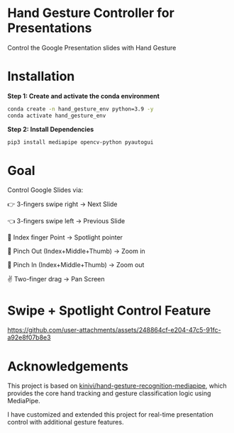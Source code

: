 # Hand Gesture Controller for Presentations
Control the Google Presentation slides with Hand Gesture

# Installation
**Step 1: Create and activate the conda environment**
```bash
conda create -n hand_gesture_env python=3.9 -y
conda activate hand_gesture_env
```
**Step 2: Install Dependencies**
```bash
pip3 install mediapipe opencv-python pyautogui
```

# Goal
Control Google Slides via:

👉 3-fingers swipe right → Next Slide

👈 3-fingers swipe left → Previous Slide

🫵 Index finger Point → Spotlight pointer

🤏 Pinch Out (Index+Middle+Thumb) → Zoom in 

🤏 Pinch In (Index+Middle+Thumb) → Zoom out

✌️ Two-finger drag → Pan Screen

# Swipe + Spotlight Control Feature
https://github.com/user-attachments/assets/248864cf-e204-47c5-91fc-a92e8f07b8e3
# Acknowledgements
This project is based on [kinivi/hand-gesture-recognition-mediapipe](https://github.com/kinivi/hand-gesture-recognition-mediapipe), which provides the core hand tracking and gesture classification logic using MediaPipe.

I have customized and extended this project for real-time presentation control with additional gesture features.
